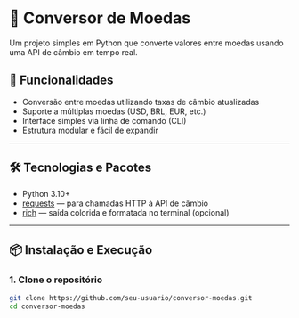 # 💱 Conversor de Moedas

Um projeto simples em Python que converte valores entre moedas usando uma API de câmbio em tempo real.

## 📌 Funcionalidades

- Conversão entre moedas utilizando taxas de câmbio atualizadas
- Suporte a múltiplas moedas (USD, BRL, EUR, etc.)
- Interface simples via linha de comando (CLI)
- Estrutura modular e fácil de expandir

---

## 🛠️ Tecnologias e Pacotes

- Python 3.10+
- [requests](https://pypi.org/project/requests/) — para chamadas HTTP à API de câmbio
- [rich](https://pypi.org/project/rich/) — saída colorida e formatada no terminal (opcional)

---

## 📦 Instalação e Execução

### 1. Clone o repositório

```bash
git clone https://github.com/seu-usuario/conversor-moedas.git
cd conversor-moedas
